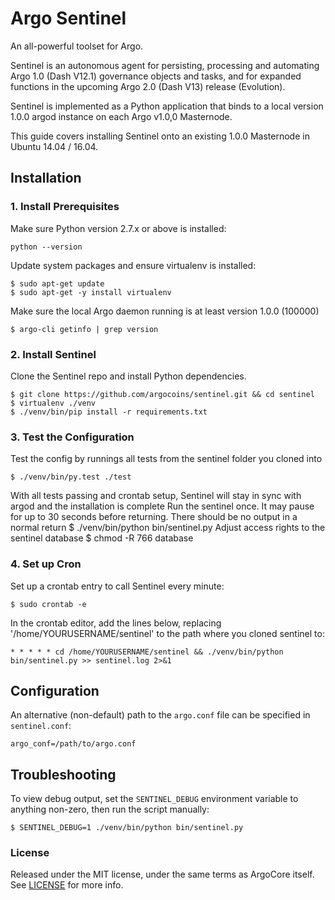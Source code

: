 # Argo Sentinel

An all-powerful toolset for Argo.

Sentinel is an autonomous agent for persisting, processing and automating Argo 1.0 (Dash V12.1) governance objects and
tasks, and for expanded functions in the upcoming Argo 2.0 (Dash V13) release (Evolution).

Sentinel is implemented as a Python application that binds to a local version 1.0.0 argod instance on each Argo v1.0,0 Masternode.

This guide covers installing Sentinel onto an existing 1.0.0 Masternode in Ubuntu 14.04 / 16.04.

## Installation

### 1. Install Prerequisites

Make sure Python version 2.7.x or above is installed:

    python --version

Update system packages and ensure virtualenv is installed:

    $ sudo apt-get update
    $ sudo apt-get -y install virtualenv

Make sure the local Argo daemon running is at least version 1.0.0 (100000)

    $ argo-cli getinfo | grep version

### 2. Install Sentinel

Clone the Sentinel repo and install Python dependencies.

    $ git clone https://github.com/argocoins/sentinel.git && cd sentinel
    $ virtualenv ./venv
    $ ./venv/bin/pip install -r requirements.txt

### 3. Test the Configuration

Test the config by runnings all tests from the sentinel folder you cloned into

    $ ./venv/bin/py.test ./test

With all tests passing and crontab setup, Sentinel will stay in sync with argod and the installation is complete
Run the sentinel once. It may pause for up to 30 seconds before returning. There should be no output in a normal return
    $ ./venv/bin/python bin/sentinel.py
Adjust access rights to the sentinel database
    $ chmod -R 766 database

### 4. Set up Cron

Set up a crontab entry to call Sentinel every minute:

    $ sudo crontab -e

In the crontab editor, add the lines below, replacing '/home/YOURUSERNAME/sentinel' to the path where you cloned sentinel to:

    * * * * * cd /home/YOURUSERNAME/sentinel && ./venv/bin/python bin/sentinel.py >> sentinel.log 2>&1

## Configuration

An alternative (non-default) path to the `argo.conf` file can be specified in `sentinel.conf`:

    argo_conf=/path/to/argo.conf

## Troubleshooting

To view debug output, set the `SENTINEL_DEBUG` environment variable to anything non-zero, then run the script manually:

    $ SENTINEL_DEBUG=1 ./venv/bin/python bin/sentinel.py

### License

Released under the MIT license, under the same terms as ArgoCore itself. See [LICENSE](LICENSE) for more info.
